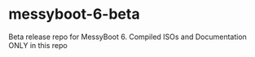 # messyboot-6-beta
Beta release repo for MessyBoot 6. Compiled ISOs and Documentation ONLY in this repo
